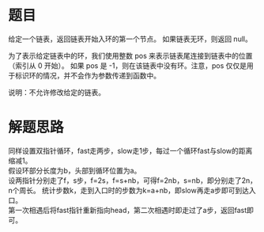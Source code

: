 # 题目
给定一个链表，返回链表开始入环的第一个节点。 如果链表无环，则返回 null。  

为了表示给定链表中的环，我们使用整数 pos 来表示链表尾连接到链表中的位置（索引从 0 开始）。 如果 pos 是 -1，则在该链表中没有环。注意，pos 仅仅是用于标识环的情况，并不会作为参数传递到函数中。  

说明：不允许修改给定的链表。

# 解题思路
同样设置双指针循环，fast走两步，slow走1步，每过一个循环fast与slow的距离缩减1。  
假设环部分长度为b，头部到循环位置为a。  
设两指针分别走了f，s步，f=2s，f=s+nb，可得f=2nb，s=nb，即分别走了2n，n个周长。
统计步数k，走到入口时的步数为k=a+nb，即slow再走a步即可到达入口。  
第一次相遇后将fast指针重新指向head，第二次相遇时即走过了a步，返回fast即可。